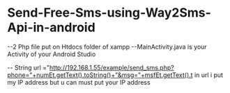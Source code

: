 # Send-Free-Sms-using-Way2Sms-Api-in-android


--2 Php file put on Htdocs folder of xampp 
--MainActivity.java is your Activity of your Android Studio

-- String url ="http://192.168.1.55/example/send_sms.php?phone="+numEt.getText().toString()+"&msg="+msfEt.getText().t
in url i put my IP address but u can must put your IP address

